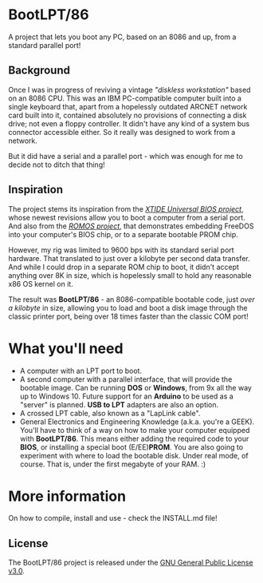 ﻿# BootLPT/86

A project that lets you boot any PC, based on an 8086 and up, from a standard parallel port!



## Background

Once I was in progress of reviving a vintage *"diskless workstation"* based on an 8086 CPU.
This was an IBM PC-compatible computer built into a single keyboard that, apart from a hopelessly outdated ARCNET network card built into it, contained absolutely no provisions of connecting a disk drive; not even a floppy controller. It didn't have any kind of a system bus connector accessible either. 
So it really was designed to work from a network.

But it did have a serial and a parallel port - which was enough for me to decide not to ditch that thing!


## Inspiration

The project stems its inspiration from the *[XTIDE Universal BIOS project](http://www.xtideuniversalbios.org/)*, whose newest revisions allow you to boot a computer from a serial port. And also from the *[ROMOS project](http://rayer.g6.cz/romos/romose.htm)*, that demonstrates embedding FreeDOS into your computer's BIOS chip, or to a separate bootable PROM chip.

However, my rig was limited to 9600 bps with its standard serial port hardware. That translated to just over a kilobyte per second data transfer. And while I could drop in a separate ROM chip to boot, it didn't accept anything over 8K in size, which is hopelessly small to hold any reasonable x86 OS kernel on it.

The result was **BootLPT/86** - an 8086-compatible bootable code, just *over a kilobyte* in size, allowing you to load and boot a disk image through the classic printer port, being over 18 times faster than the classic COM port!



# What you'll need

 - A computer with an LPT port to boot.
 - A second computer with a parallel interface, that will provide the bootable image.
   Can be running **DOS** or **Windows**, from 9x all the way up to Windows 10.
   Future support for an **Arduino** to be used as a "server" is planned.
   **USB to LPT** adapters are also an option.
 - A crossed LPT cable, also known as a "LapLink cable".
 - General Electronics and Engineering Knowledge (a.k.a. you're a GEEK).
  You'll have to think of a way on how to make your computer equipped with **BootLPT/86**.
  This means either adding the required code to your **BIOS**, or installing a special boot (E/EE)**PROM**.
  You are also going to experiment with where to load the bootable disk.
  Under real mode, of course. That is, under the first megabyte of your RAM. :)
  
  

# More information

On how to compile, install and use - check the INSTALL.md file!


## License

The BootLPT/86 project is released under the [GNU General Public License v3.0](https://www.gnu.org/licenses/gpl-3.0.en.html).
